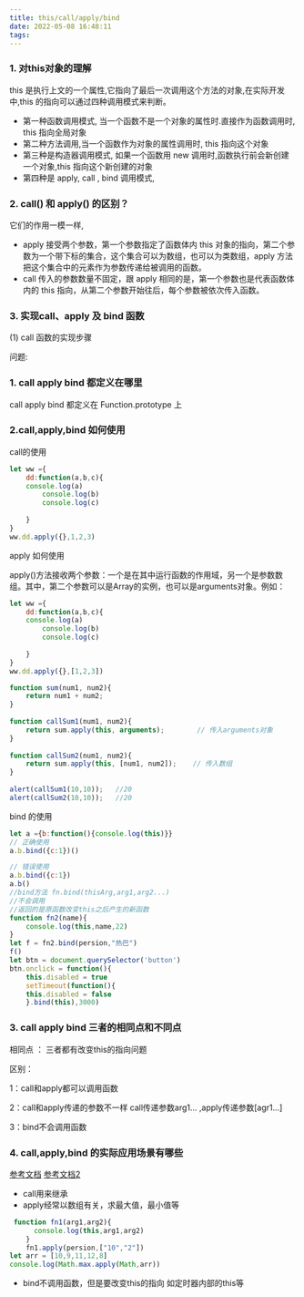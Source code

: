 ```yaml
---
title: this/call/apply/bind
date: 2022-05-08 16:48:11
tags:
---
```


### 1. 对this对象的理解

this 是执行上文的一个属性,它指向了最后一次调用这个方法的对象,在实际开发中,this 的指向可以通过四种调用模式来判断。

* 第一种函数调用模式, 当一个函数不是一个对象的属性时.直接作为函数调用时, this 指向全局对象
* 第二种方法调用,当一个函数作为对象的属性调用时, this 指向这个对象
* 第三种是构造器调用模式, 如果一个函数用 new 调用时,函数执行前会新创建一个对象,this 指向这个新创建的对象
* 第四种是 apply, call , bind 调用模式,

### 2. call() 和 apply() 的区别？
它们的作用一模一样,
* apply 接受两个参数，第一个参数指定了函数体内 this 对象的指向，第二个参数为一个带下标的集合，这个集合可以为数组，也可以为类数组，apply 方法把这个集合中的元素作为参数传递给被调用的函数。
* call 传入的参数数量不固定，跟 apply 相同的是，第一个参数也是代表函数体内的 this 指向，从第二个参数开始往后，每个参数被依次传入函数。
### 3. 实现call、apply 及 bind 函数
(1) call 函数的实现步骤




问题: 

### 1. call apply  bind  都定义在哪里

call apply bind 都定义在 Function.prototype 上 
### 2.call,apply,bind 如何使用

call的使用 

```js
let ww ={
    dd:function(a,b,c){
    console.log(a)
        console.log(b)
        console.log(c)
        
    }
}
ww.dd.apply({},1,2,3)

```

apply 如何使用

apply()方法接收两个参数：一个是在其中运行函数的作用域，另一个是参数数组。其中，第二个参数可以是Array的实例，也可以是arguments对象。例如：
```js
let ww ={
    dd:function(a,b,c){
    console.log(a)
        console.log(b)
        console.log(c)
        
    }
}
ww.dd.apply({},[1,2,3])

function sum(num1, num2){
    return num1 + num2;
}
 
function callSum1(num1, num2){
    return sum.apply(this, arguments);        // 传入arguments对象
}
 
function callSum2(num1, num2){
    return sum.apply(this, [num1, num2]);    // 传入数组
}
 
alert(callSum1(10,10));   //20
alert(callSum2(10,10));   //20

```

bind 的使用

```js
let a ={b:function(){console.log(this)}}
// 正确使用
a.b.bind({c:1})()

// 错误使用
a.b.bind({c:1})
a.b()
//bind方法 fn.bind(thisArg,arg1,arg2...)
//不会调用
//返回的是原函数改变this之后产生的新函数
function fn2(name){
    console.log(this,name,22)
}
let f = fn2.bind(persion,"热巴")
f()
let btn = document.querySelector('button')
btn.onclick = function(){
    this.disabled = true
    setTimeout(function(){
    this.disabled = false
    }.bind(this),3000)

```

### 3. call apply bind   三者的相同点和不同点 

相同点 ： 三者都有改变this的指向问题 

区别：

1：call和apply都可以调用函数 

2：call和apply传递的参数不一样 call传递参数arg1... ,apply传递参数[agr1...]

3：bind不会调用函数

###  4. call,apply,bind 的实际应用场景有哪些
[参考文档](https://blog.csdn.net/xy19950125/article/details/121124800)
[参考文档2](https://blog.csdn.net/wangzl1163/article/details/81121742)
* call用来继承
* apply经常以数组有关，求最大值，最小值等

```js
 function fn1(arg1,arg2){
      console.log(this,arg1,arg2)
    }
    fn1.apply(persion,["10","2"])
let arr = [10,9,11,12,8]
console.log(Math.max.apply(Math,arr))


```

* bind不调用函数，但是要改变this的指向 如定时器内部的this等